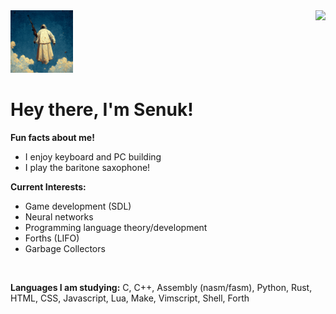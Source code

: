 <img src="profile.png" width="100" height="100">

<img align="right" src="https://github-readme-stats.vercel.app/api?username=Mespyr&show_icons=true&icon_color=77bdfb&text_color=c6cdd5&bg_color=00000000&hide_title=true&hide_border=true" />

# Hey there, I'm Senuk!

**Fun facts about me!**
- I enjoy keyboard and PC building
- I play the baritone saxophone!

**Current Interests:**
- Game development (SDL)
- Neural networks
- Programming language theory/development
- Forths (LIFO)
- Garbage Collectors
<br>

**Languages I am studying:** C, C++, Assembly (nasm/fasm), Python, Rust, HTML, CSS, Javascript, Lua, Make, Vimscript, Shell, Forth
